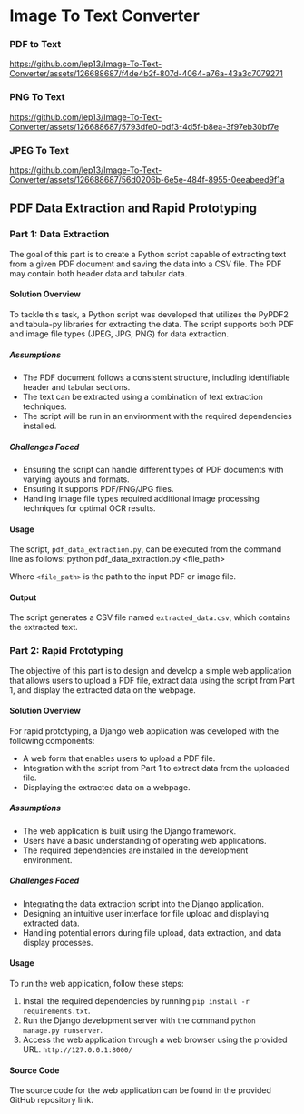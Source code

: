 # Image To Text Converter

### PDF to Text

https://github.com/lep13/Image-To-Text-Converter/assets/126688687/f4de4b2f-807d-4064-a76a-43a3c7079271


### PNG To Text

https://github.com/lep13/Image-To-Text-Converter/assets/126688687/5793dfe0-bdf3-4d5f-b8ea-3f97eb30bf7e



### JPEG To Text

https://github.com/lep13/Image-To-Text-Converter/assets/126688687/56d0206b-6e5e-484f-8955-0eeabeed9f1a



## PDF Data Extraction and Rapid Prototyping

### Part 1: Data Extraction

The goal of this part is to create a Python script capable of extracting text from a given PDF document and saving the data into a CSV file. The PDF may contain both header data and tabular data.

#### Solution Overview
To tackle this task, a Python script was developed that utilizes the PyPDF2 and tabula-py libraries for extracting the data. The script supports both PDF and image file types (JPEG, JPG, PNG) for data extraction.

##### Assumptions
- The PDF document follows a consistent structure, including identifiable header and tabular sections.
- The text can be extracted using a combination of text extraction techniques.
- The script will be run in an environment with the required dependencies installed.

##### Challenges Faced
- Ensuring the script can handle different types of PDF documents with varying layouts and formats.
- Ensuring it supports PDF/PNG/JPG files.
- Handling image file types required additional image processing techniques for optimal OCR results.

#### Usage
The script, `pdf_data_extraction.py`, can be executed from the command line as follows:
python pdf_data_extraction.py <file_path>


Where `<file_path>` is the path to the input PDF or image file.

#### Output
The script generates a CSV file named `extracted_data.csv`, which contains the extracted text.

### Part 2: Rapid Prototyping

The objective of this part is to design and develop a simple web application that allows users to upload a PDF file, extract data using the script from Part 1, and display the extracted data on the webpage.

#### Solution Overview
For rapid prototyping, a Django web application was developed with the following components:

- A web form that enables users to upload a PDF file.
- Integration with the script from Part 1 to extract data from the uploaded file.
- Displaying the extracted data on a webpage.

##### Assumptions
- The web application is built using the Django framework.
- Users have a basic understanding of operating web applications.
- The required dependencies are installed in the development environment.

##### Challenges Faced
- Integrating the data extraction script into the Django application.
- Designing an intuitive user interface for file upload and displaying extracted data.
- Handling potential errors during file upload, data extraction, and data display processes.

#### Usage
To run the web application, follow these steps:

1. Install the required dependencies by running `pip install -r requirements.txt`.
2. Run the Django development server with the command `python manage.py runserver`.
3. Access the web application through a web browser using the provided URL. `http://127.0.0.1:8000/`

#### Source Code
The source code for the web application can be found in the provided GitHub repository link.
